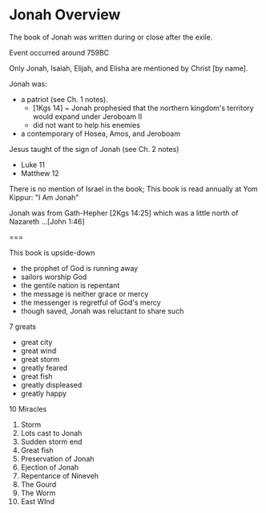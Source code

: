 # Jonah Overview

The book of Jonah was written during or close after the exile.

Event occurred around 759BC

Only Jonah, Isaiah, Elijah, and Elisha are mentioned by Christ [by name].

Jonah was:
- a patriot (see Ch. 1 notes).
  - [1Kgs 14] ~ Jonah prophesied that the northern kingdom's territory would expand under Jeroboam II
  - did not want to help his enemies
- a contemporary of Hosea, Amos, and Jeroboam

Jesus taught of the sign of Jonah (see Ch. 2 notes)
- Luke 11
- Matthew 12

There is no mention of Israel in the book;
This book is read annually at Yom Kippur: "I Am Jonah"

Jonah was from Gath-Hepher [2Kgs 14:25] which was a little north of Nazareth
...[John 1:46]


===

This book is upside-down
- the prophet of God is running away
- sailors worship God
- the gentile nation is repentant
- the message is neither grace or mercy
- the messenger is regretful of God's mercy
- though saved, Jonah was reluctant to share such


7 greats
- great city
- great wind
- great storm
- greatly feared
- great fish
- greatly displeased
- greatly happy


10 Miracles
1. Storm
2. Lots cast to Jonah
3. Sudden storm end
4. Great fish
5. Preservation of Jonah
6. Ejection of Jonah
7. Repentance of Nineveh
8. The Gourd
9. The Worm
10. East WInd
